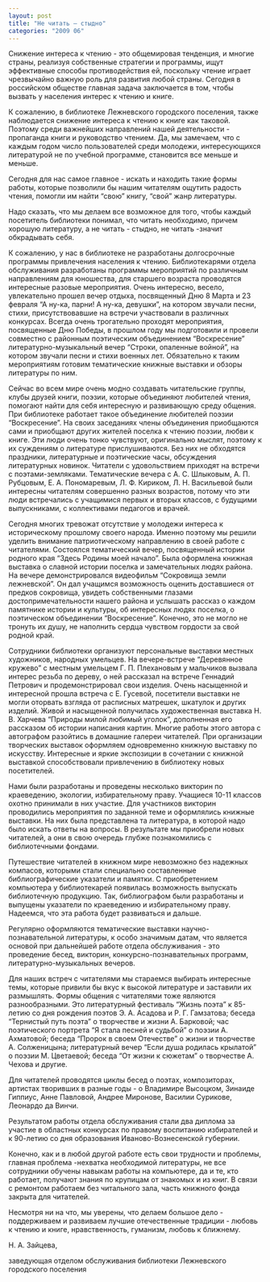 ```yaml
---
layout: post
title: "Не читать – стыдно"
categories: "2009 06"
---
```


Снижение интереса к чтению - это общемировая тенденция, и многие страны, реализуя собственные стратегии и программы, ищут эффективные способы противодействия ей, поскольку чтение играет чрезвычайно важную роль для развития любой страны. Сегодня в российском обществе главная задача заключается в том, чтобы вызвать у населения интерес к чтению и книге.

К сожалению, в библиотеке Лежневского городского поселения, также наблюдается снижение интереса к чтению к книге как таковой. Поэтому среди важнейших направлений нашей деятельности - пропаганда книги и руководство чтением. Да, мы замечаем, что с каждым годом число пользователей среди молодежи, интересующихся литературой не по учебной программе, становится все меньше и меньше.

Сегодня для нас самое главное - искать и находить такие формы работы, которые позволили бы нашим читателям ощутить радость чтения, помогли им найти “свою” книгу, “свой” жанр литературы.

Надо сказать, что мы делаем все возможное для того, чтобы каждый посетитель библиотеки понимал, что читать необходимо, причем хорошую литературу, а не читать - стыдно, не читать -значит обкрадывать себя.

К сожалению, у нас в библиотеке не разработаны долгосрочные программы привлечения населения к чтению. Библиотекарями отдела обслуживания разработаны программы мероприятий по различным направлениям для юношества, для старшего возраста проводятся интересные разовые мероприятия. Очень интересно, весело, увлекательно прошел вечер отдыха, посвященный Дню 8 Марта и 23 февраля “А ну-ка, парни! А ну-ка, девушки”, на котором звучали песни, стихи, присутствовавшие на встречи участвовали в различных конкурсах. Всегда очень трогательно проходят мероприятия, посвященные Дню Победы, в прошлом году мы подготовили и провели совместно с районным поэтическим объединением “Воскресение” литературно-музыкальный вечер “Строки, опаленные войной”, на котором звучали песни и стихи военных лет. Обязательно к таким мероприятиям готовим тематические книжные выставки и обзоры литературы по ним.

Сейчас во всем мире очень модно создавать читательские группы, клубы друзей книги, поэзии, которые объединяют любителей чтения, помогают найти для себя интересную и развивающую среду общения. При библиотеке работает такое объединение любителей поэзии “Воскресение”. На своих заседаниях члены объединения приобщаются сами и приобщают других жителей поселка к чтению поэзии, любви к книге. Эти люди очень тонко чувствуют, оригинально мыслят, поэтому к их суждениям о литературе прислушиваются. Без них не обходятся праздники, литературные и поэтические часы, обсуждения литературных новинок. Читатели с удовольствием приходят на встречи с поэтами-земляками. Тематические вечера с А. С. Шлыковым, А. П. Рубцовым, Е. А. Пономаревым, Л. Ф. Кириком, Л. Н. Васильевой были интересны читателям совершенно разных возрастов, потому что эти люди встречались с учащимися первых и вторых классов, с будущими выпускниками, с коллективами педагогов и врачей.

Сегодня многих тревожат отсутствие у молодежи интереса к историческому прошлому своего народа. Именно поэтому мы решили уделить внимание патриотическому направлению в своей работе с читателями. Состоялся тематический вечер, посвященный истории родного края “Здесь Родины моей начало”. Была оформлена книжная выставка о славной истории поселка и замечательных людях района. На вечере демонстрировался видеофильм “Сокровища земли лежневской”. Он дал учащимся возможность оценить доставшиеся от предков сокровища, увидеть собственными глазами достопримечательности нашего района и услышать рассказ о каждом памятнике истории и культуры, об интересных людях поселка, о поэтическом объединении “Воскресение”. Конечно, это не могло не тронуть их душу, не наполнить сердца чувством гордости за свой родной край.

Сотрудники библиотеки организуют персональные выставки местных художников, народных умельцев. На вечере-встрече “Деревянное кружево” с местным умельцем Г. П. Плехановым у мальчиков вызвала интерес резьба по дереву, о ней рассказал на встрече Геннадий Петрович и продемонстрировал свои изделия. Очень насыщенной и интересной прошла встреча с Е. Гусевой, посетители выставки не могли оторвать взгляда от расписных матрешек, шкатулок и других изделий. Живой и насыщенной получилась художественная выставка Н. В. Харчева “Природы милой любимый уголок”, дополненная его рассказом об истории написания картин. Многие работы этого автора с автографом разойтись в домашние галереи читателей. При организации творческих выставок оформляем одновременно книжную выставку по искусству. Интересные и яркие экспозиции в сочетании с книжной выставкой способствовали привлечению в библиотеку новых посетителей.

Нами были разработаны и проведены несколько викторин по краеведению, экологии, избирательному праву. Учащиеся 10-11 классов охотно принимали в них участие. Для участников викторин проводились мероприятия по заданной теме и оформлялись книжные выставки. На них была представлена та литература, в которой надо было искать ответы на вопросы. В результате мы приобрели новых читателей, а они в свою очередь глубже познакомились с библиотечными фондами.

Путешествие читателей в книжном мире невозможно без надежных компасов, которыми стали специально составленные библиографические указатели и памятки. С приобретением компьютера у библиотекарей появилась возможность выпускать библиотечную продукцию. Так, библиографом были разработаны и выпущены указатели по краеведению и избирательному праву. Надеемся, что эта работа будет развиваться и дальше.

Регулярно оформляются тематические выставки научно-познавательной литературы, к особо значимым датам, что является основой при дальнейшей работе отдела обслуживания - это проведение бесед, викторин, конкурсно-познавательных программ, литературно-музыкальных вечеров.

Для наших встреч с читателями мы стараемся выбирать интересные темы, которые привили бы вкус к высокой литературе и заставили их размышлять. Формы общения с читателями тоже являются разнообразными. Это литературный фестиваль “Жизнь поэта” к 85-летию со дня рождения поэтов Э. А. Асадова и Р. Г. Гамзатова; беседа “Тернистый путь поэта” о творчестве и жизни А. Барковой; час поэтического портрета “Я стала песней и судьбой” о поэзии А. Ахматовой; беседа “Пророк в своем Отечестве” о жизни и творчестве А. Солженицына; литературный вечер “Если душа родилась крылатой” о поэзии М. Цветаевой; беседа “От жизни к сюжетам” о творчестве А. Чехова и другие.

Для читателей проводятся циклы бесед о поэтах, композиторах, артистах творивших в разные годы - о Владимире Высоцком, Зинаиде Гиппиус, Анне Павловой, Андрее Миронове, Василии Сурикове, Леонардо да Винчи.

Результатом работы отдела обслуживания стали два диплома за участие в областных конкурсах по правому воспитанию избирателей и к 90-летию со дня образования Иваново-Вознесенской губернии.

Конечно, как и в любой другой работе есть свои трудности и проблемы, главная проблема -нехватка необходимой литературы, не все сотрудники обучены навыкам работы на компьютере, да и те, кто работает, получают знания по крупицам от знакомых и из книг. В связи с ремонтом работаем без читального зала, часть книжного фонда закрыта для читателей.

Несмотря ни на что, мы уверены, что делаем большое дело - поддерживаем и развиваем лучшие отечественные традиции - любовь к чтению и книге, нравственность, гуманизм, любовь к ближнему.

Н. А. Зайцева,

заведующая отделом обслуживания библиотеки Лежневского городского поселения


